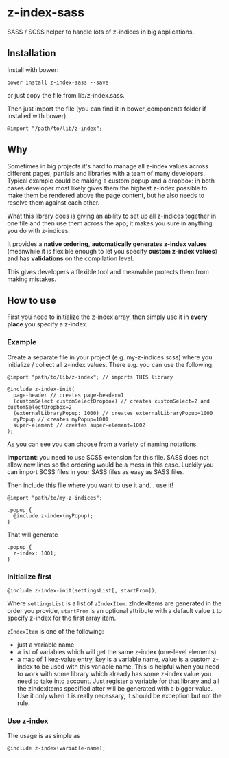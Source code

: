 # z-index-sass

SASS / SCSS helper to handle lots of z-indices in big applications.

## Installation

Install with bower:

    bower install z-index-sass --save

or just copy the file from lib/z-index.sass.

Then just import the file (you can find it in bower_components folder if installed with bower):

    @import "/path/to/lib/z-index";

## Why

Sometimes in big projects it's hard to manage all z-index values across different pages, partials and libraries with a team of many developers. Typical example could be making a custom popup and a dropbox: in both cases developer most likely gives them the highest z-index possible to make them be rendered above the page content, but he also needs to resolve them against each other.

What this library does is giving an ability to set up all z-indices together in one file and then use them across the app; it makes you sure in anything you do with z-indices.

It provides a **native ordering**, **automatically generates z-index values** (meanwhile it is flexible enough to let you specify **custom z-index values**) and has **validations** on the compilation level.

This gives developers a flexible tool and meanwhile protects them from making mistakes.

## How to use

First you need to initialize the z-index array, then simply use it in **every place** you specify a z-index.

### Example

Create a separate file in your project (e.g. my-z-indices.scss) where you initialize / collect all z-index values. There e.g. you can use the following:

    @import "path/to/lib/z-index"; // imports THIS library

    @include z-index-init(
      page-header // creates page-header=1
      (customSelect customSelectDropbox) // creates customSelect=2 and customSelectDropbox=2
      (externalLibraryPopup: 1000) // creates externalLibraryPopup=1000
      myPopup // creates myPopup=1001
      super-element // creates super-element=1002
    );

As you can see you can choose from a variety of naming notations.

**Important**: you need to use SCSS extension for this file. SASS does not allow new lines so the ordering would be a mess in this case. Luckily you can import SCSS files in your SASS files as easy as SASS files.

Then include this file where you want to use it and... use it!

    @import "path/to/my-z-indices";

    .popup {
      @include z-index(myPopup);
    }

That will generate

    .popup {
      z-index: 1001;
    }

### Initialize first

    @include z-index-init(settingsList[, startFrom]);

Where `settingsList` is a list of `zIndexItem`. zIndexItems are generated in the order you provide, `startFrom` is an optional attribute with a default value `1` to specify z-index for the first array item.

`zIndexItem` is one of the following:
- just a variable name
- a list of variables which will get the same z-index (one-level elements)
- a map of 1 kez-value entry, key is a variable name, value is a custom z-index to be used with this variable name. This is helpful when you need to work with some library which already has some z-index value you need to take into account. Just register a variable for that library and all the zIndexItems specified after will be generated with a bigger value. Use it only when it is really necessary, it should be exception but not the rule.

### Use z-index

The usage is as simple as

    @include z-index(variable-name);
